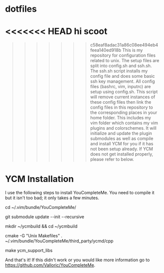 dotfiles
========
<<<<<<< HEAD
hi scoot
=======
>>>>>>> c58eaf8adac31a86c08ee494eb4feea140ed918b
This is my repository for configuration files related to unix. The setup files
are split into config.sh and ssh.sh. The ssh.sh script installs my config file
and does some basic ssh key management. All config files (bashrc, vim, inputrc)
are setup using config.sh. This script will remove current instances of these
config files then link the config files in this repository to the corresponding
places in your home folder. This includes my vim folder which contains my vim
plugins and colorschemes. It will initialize and update the plugin submodules
as well as compile and install YCM for you if it has not been setup already. If
YCM does not get installed properly, please refer to below.

YCM Installation
========
I use the following steps to install YouCompleteMe. You need to compile it but
it isn't too bad; it only takes a few minutes.

cd ~/.vim/bundle/YouCompleteMe/

git submodule update --init --recursive

mkdir ~/ycmbuild && cd ~/ycmbuild

cmake -G "Unix Makefiles" . ~/.vim/bundle/YouCompleteMe/third_party/ycmd/cpp

make ycm_support_libs

And that's it! If this didn't work or you would like more information go to
https://github.com/Valloric/YouCompleteMe.
